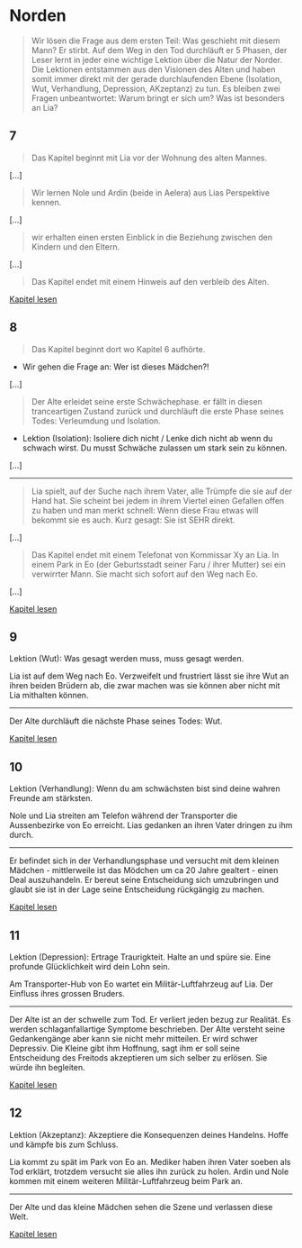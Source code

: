 # Norden
> Wir lösen die Frage aus dem ersten Teil: Was geschieht mit diesem Mann? Er stirbt. Auf dem Weg in den Tod durchläuft er 5 Phasen, der Leser lernt in jeder eine wichtige Lektion über die Natur der Norder. Die Lektionen entstammen aus den Visionen des Alten und haben somit immer direkt mit der gerade durchlaufenden Ebene (Isolation, Wut, Verhandlung, Depression, AKzeptanz) zu tun. Es bleiben zwei Fragen unbeantwortet: Warum bringt er sich um? Was ist besonders an Lia?

## 7
> Das Kapitel beginnt mit Lia vor der Wohnung des alten Mannes.

[...]

> Wir lernen Nole und Ardin (beide in Aelera) aus Lias Perspektive kennen.

[...]

> wir erhalten einen ersten Einblick in die Beziehung zwischen den Kindern und den Eltern.

[...]

> Das Kapitel endet mit einem Hinweis auf den verbleib des Alten. 


[Kapitel lesen](norden/7.md)

## 8

> Das Kapitel beginnt dort wo Kapitel 6 aufhörte.
* Wir gehen die Frage an: Wer ist dieses Mädchen?!

[...] 

> Der Alte erleidet seine erste Schwächephase. er fällt in diesen tranceartigen Zustand zurück und durchläuft die erste Phase seines Todes: Verleumdung und Isolation.
* Lektion (Isolation): Isoliere dich nicht / Lenke dich nicht ab wenn du schwach wirst. Du musst Schwäche zulassen um stark sein zu können.
 
[...]

---

> Lia spielt, auf der Suche nach ihrem Vater, alle Trümpfe die sie auf der Hand hat. Sie scheint bei jedem in ihrem Viertel einen Gefallen offen zu haben und man merkt schnell: Wenn diese Frau etwas will bekommt sie es auch. Kurz gesagt: Sie ist SEHR direkt.

[...]

> Das Kapitel endet mit einem Telefonat von Kommissar Xy an Lia. In einem Park in Eo  (der Geburtsstadt seiner Faru / ihrer Mutter) sei ein verwirrter Mann. 
Sie macht sich sofort auf den Weg nach Eo.

[...]

[Kapitel lesen](norden/8.md)

## 9
Lektion (Wut): Was gesagt werden muss, muss gesagt werden.

Lia ist auf dem Weg nach Eo. Verzweifelt und frustriert lässt sie ihre Wut an ihren beiden Brüdern ab, die zwar machen was sie können aber nicht mit Lia mithalten können.

---

Der Alte durchläuft die nächste Phase seines Todes: Wut.

[Kapitel lesen](norden/9.md)

## 10
Lektion (Verhandlung): Wenn du am schwächsten bist sind deine wahren Freunde am stärksten.

Nole und Lia streiten am Telefon während der Transporter die Aussenbezirke von Eo erreicht. Lias gedanken an ihren Vater dringen zu ihm durch.

---

Er befindet sich in der Verhandlungsphase und versucht mit dem kleinen Mädchen - mittlerweile ist das Mödchen um ca 20 Jahre gealtert - einen Deal auszuhandeln. Er bereut seine Entscheidung sich umzubringen und glaubt sie ist in der Lage seine Entscheidung rückgängig zu machen.

[Kapitel lesen](norden/10.md)

## 11
Lektion (Depression): Ertrage Traurigkteit. Halte an und spüre sie. Eine profunde Glücklichkeit wird dein Lohn sein.

Am Transporter-Hub von Eo wartet ein Militär-Luftfahrzeug auf Lia. Der Einfluss ihres grossen Bruders.

---

Der Alte ist an der schwelle zum Tod. Er verliert jeden bezug zur Realität. Es werden schlaganfallartige Symptome beschrieben. Der Alte versteht seine Gedankengänge aber kann sie nicht mehr mitteilen. Er wird schwer Depressiv. Die Kleine gibt ihm Hoffnung, sagt ihm er soll seine Entscheidung des Freitods akzeptieren um sich selber zu erlösen. Sie würde ihn begleiten.

[Kapitel lesen](norden/11.md)

## 12
Lektion (Akzeptanz): Akzeptiere die Konsequenzen deines Handelns. Hoffe und kämpfe bis zum Schluss.

Lia kommt zu spät im Park von Eo an. Mediker haben ihren Vater soeben als Tod erklärt, trotzdem versucht sie alles ihn zurück zu holen. Ardin und Nole kommen mit einem weiteren Militär-Luftfahrzeug beim Park an.

---

Der Alte und das kleine Mädchen sehen die Szene und verlassen diese Welt.

[Kapitel lesen](norden/12.md)

